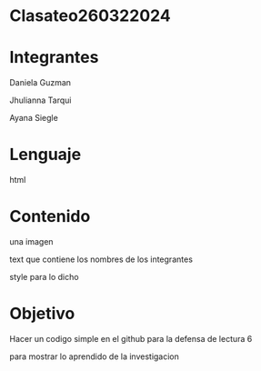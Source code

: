# Clasateo260322024
# Integrantes
Daniela Guzman 

Jhulianna Tarqui

Ayana Siegle
# Lenguaje 
html
# Contenido
una imagen

text que contiene  los nombres de los integrantes 

style para lo dicho

# Objetivo

Hacer un codigo simple en el github para la defensa de lectura 6

para mostrar lo aprendido de la investigacion
